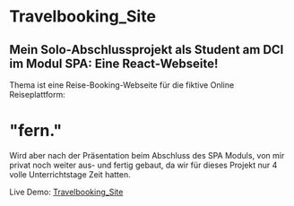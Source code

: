 # Travelbooking_Site
## Mein Solo-Abschlussprojekt als Student am DCI im Modul SPA: Eine React-Webseite!
Thema ist eine Reise-Booking-Webseite für die fiktive Online Reiseplattform:
# "fern."
Wird aber nach der Präsentation beim Abschluss des SPA Moduls, von mir privat noch weiter aus- und fertig gebaut, da wir für dieses Projekt nur 4 volle Unterrichtstage Zeit hatten. 

Live Demo: [Travelbooking_Site](https://RalfSmith69.github.io/Travelbooking_Site)
